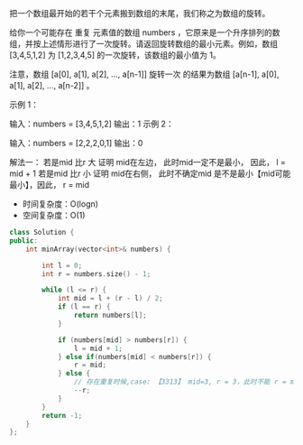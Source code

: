 <!--
 * @Author: huangqianfei
 * @Date: 2023-09-03 19:53:05
 * @LastEditTime: 2023-09-03 20:11:35
 * @Description: 
-->
把一个数组最开始的若干个元素搬到数组的末尾，我们称之为数组的旋转。

给你一个可能存在 重复 元素值的数组 numbers ，它原来是一个升序排列的数组，并按上述情形进行了一次旋转。请返回旋转数组的最小元素。例如，数组 [3,4,5,1,2] 为 [1,2,3,4,5] 的一次旋转，该数组的最小值为 1。  

注意，数组 [a[0], a[1], a[2], ..., a[n-1]] 旋转一次 的结果为数组 [a[n-1], a[0], a[1], a[2], ..., a[n-2]] 。

 

示例 1：

输入：numbers = [3,4,5,1,2]
输出：1
示例 2：

输入：numbers = [2,2,2,0,1]
输出：0


解法一：
若是mid 比r 大 证明 mid在左边， 此时mid一定不是最小， 因此， l = mid + 1
若是mid 比r 小 证明 mid在右侧， 此时不确定mid 是不是最小【mid可能最小】，因此， r = mid

* 时间复杂度：O(logn)
* 空间复杂度：O(1)
```cpp
class Solution {
public:
    int minArray(vector<int>& numbers) {

        int l = 0;
        int r = numbers.size() - 1;

        while (l <= r) {
            int mid = l + (r - l) / 2;
            if (l == r) {
                return numbers[l];
            }

            if (numbers[mid] > numbers[r]) {
                l = mid + 1;
            } else if(numbers[mid] < numbers[r]) {
                r = mid;
            } else {
                // 存在重复时候,case: 【3313】 mid=3, r = 3，此时不能 r = mid, 会错过最小值
                --r;
            }
        }
        return -1;
    }
};

```